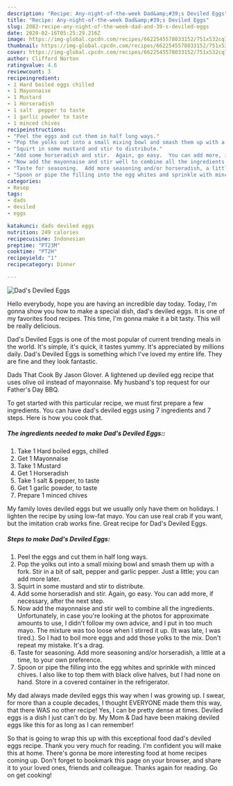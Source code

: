```yaml
---
description: "Recipe: Any-night-of-the-week Dad&amp;#39;s Deviled Eggs"
title: "Recipe: Any-night-of-the-week Dad&amp;#39;s Deviled Eggs"
slug: 2082-recipe-any-night-of-the-week-dad-and-39-s-deviled-eggs
date: 2020-02-16T05:25:29.216Z
image: https://img-global.cpcdn.com/recipes/6622545578033152/751x532cq70/dads-deviled-eggs-recipe-main-photo.jpg
thumbnail: https://img-global.cpcdn.com/recipes/6622545578033152/751x532cq70/dads-deviled-eggs-recipe-main-photo.jpg
cover: https://img-global.cpcdn.com/recipes/6622545578033152/751x532cq70/dads-deviled-eggs-recipe-main-photo.jpg
author: Clifford Norton
ratingvalue: 4.6
reviewcount: 3
recipeingredient:
- 1 Hard boiled eggs chilled
- 1 Mayonnaise
- 1 Mustard
- 1 Horseradish
- 1 salt  pepper to taste
- 1 garlic powder to taste
- 1 minced chives
recipeinstructions:
- "Peel the eggs and cut them in half long ways."
- "Pop the yolks out into a small mixing bowl and smash them up with a fork.  Stir in a bit of salt, pepper and garlic pepper.  Just a little; you can add more later."
- "Squirt in some mustard and stir to distribute."
- "Add some horseradish and stir.  Again, go easy.  You can add more, if necessary, after the next step."
- "Now add the mayonnaise and stir well to combine all the ingredients.  Unfortunately, in case you&#39;re looking at the photos for approximate amounts to use, I didn&#39;t follow my own advice, and I put in too much mayo.  The mixture was too loose when I stirred it up.  (It was late, I was tired.). So I had to boil more eggs and add those yolks to the mix.  Don&#39;t repeat my mistake.  It&#39;s a drag."
- "Taste for seasoning.  Add more seasoning and/or horseradish, a little at a time, to your own preference."
- "Spoon or pipe the filling into the egg whites and sprinkle with minced chives.  I also like to top them with black olive halves, but I had none on hand.  Store in a covered container in the refrigerator."
categories:
- Resep
tags:
- dads
- deviled
- eggs

katakunci: dads deviled eggs
nutrition: 249 calories
recipecuisine: Indonesian
preptime: "PT23M"
cooktime: "PT2H"
recipeyield: "1"
recipecategory: Dinner

---
```



![Dad&#39;s Deviled Eggs](https://img-global.cpcdn.com/recipes/6622545578033152/751x532cq70/dads-deviled-eggs-recipe-main-photo.jpg)

Hello everybody, hope you are having an incredible day today. Today, I'm gonna show you how to make a special dish, dad&#39;s deviled eggs. It is one of my favorites food recipes. This time, I'm gonna make it a bit tasty. This will be really delicious.

Dad&#39;s Deviled Eggs is one of the most popular of current trending meals in the world. It's simple, it's quick, it tastes yummy. It's appreciated by millions daily. Dad&#39;s Deviled Eggs is something which I've loved my entire life. They are fine and they look fantastic.

Dads That Cook By Jason Glover. A lightened up deviled egg recipe that uses olive oil instead of mayonnaise. My husband&#39;s top request for our Father&#39;s Day BBQ.


To get started with this particular recipe, we must first prepare a few ingredients. You can have dad&#39;s deviled eggs using 7 ingredients and 7 steps. Here is how you cook that.

##### The ingredients needed to make Dad&#39;s Deviled Eggs::

1. Take 1 Hard boiled eggs, chilled
1. Get 1 Mayonnaise
1. Take 1 Mustard
1. Get 1 Horseradish
1. Take 1 salt &amp; pepper, to taste
1. Get 1 garlic powder, to taste
1. Prepare 1 minced chives


My family loves deviled eggs but we usually only have them on holidays. I lighten the recipe by using low-fat mayo. You can use real crab if you want, but the imitation crab works fine. Great recipe for Dad&#39;s Deviled Eggs. 

##### Steps to make Dad&#39;s Deviled Eggs:

1. Peel the eggs and cut them in half long ways.
1. Pop the yolks out into a small mixing bowl and smash them up with a fork.  Stir in a bit of salt, pepper and garlic pepper.  Just a little; you can add more later.
1. Squirt in some mustard and stir to distribute.
1. Add some horseradish and stir.  Again, go easy.  You can add more, if necessary, after the next step.
1. Now add the mayonnaise and stir well to combine all the ingredients.  Unfortunately, in case you&#39;re looking at the photos for approximate amounts to use, I didn&#39;t follow my own advice, and I put in too much mayo.  The mixture was too loose when I stirred it up.  (It was late, I was tired.). So I had to boil more eggs and add those yolks to the mix.  Don&#39;t repeat my mistake.  It&#39;s a drag.
1. Taste for seasoning.  Add more seasoning and/or horseradish, a little at a time, to your own preference.
1. Spoon or pipe the filling into the egg whites and sprinkle with minced chives.  I also like to top them with black olive halves, but I had none on hand.  Store in a covered container in the refrigerator.


My dad always made deviled eggs this way when I was growing up. I swear, for more than a couple decades, I thought EVERYONE made them this way, that there WAS no other recipe! Yes, I can be pretty dense at times. Deviled eggs is a dish I just can&#39;t do by. My Mom &amp; Dad have been making deviled eggs like this for as long as I can remember! 

So that is going to wrap this up with this exceptional food dad&#39;s deviled eggs recipe. Thank you very much for reading. I'm confident you will make this at home. There's gonna be more interesting food at home recipes coming up. Don't forget to bookmark this page on your browser, and share it to your loved ones, friends and colleague. Thanks again for reading. Go on get cooking!
